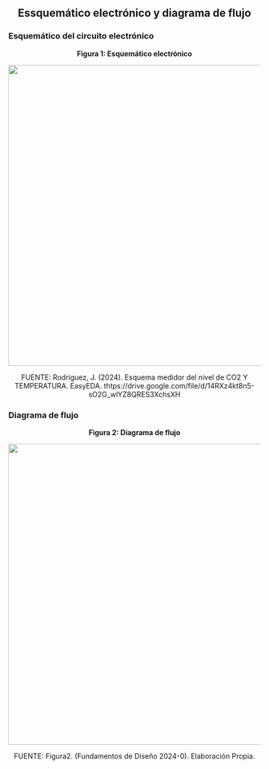 ## <p align=center>Essquemático electrónico y diagrama de flujo</p>

### Esquemático del circuito electrónico

<p align="center"><strong>Figura 1: Esquemático electrónico</strong></p>

<p align="center"><img src="https://github.com/stephany-toribio/Repositorio-BioTech/blob/main/Imagenes/esq_circuito.jpeg" width="600" style="margin: auto;"></p>

<p align="center" class="note text-center note-white">FUENTE: Rodriguez, J. (2024). Esquema medidor del nivel de CO2 Y TEMPERATURA. EasyEDA. thtps://drive.google.com/file/d/14RXz4kt8n5-sO2G_wlYZ8QRES3XchsXH</p>

### Diagrama de flujo

<p align="center"><strong>Figura 2: Diagrama de flujo</strong></p>

<p align="center"><img src="https://github.com/stephany-toribio/Repositorio-BioTech/blob/main/Imagenes/Diagrama%20de%20flujo%20BioTech.drawio.png" width="600" style="margin: auto;"></p>

<p align="center" class="note text-center note-white">FUENTE: Figura2. (Fundamentos de Diseño 2024-0). Elaboración Propia.</p>
